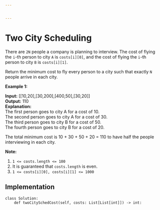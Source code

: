 ```yaml
---


---
```


<h1 id="two-city-scheduling">Two City Scheduling</h1>
<p>There are <code>2N</code> people a company is planning to interview. The cost of flying the <code>i</code>-th person to city <code>A</code> is <code>costs[i][0]</code>, and the cost of flying the <code>i</code>-th person to city <code>B</code> is <code>costs[i][1]</code>.</p>
<p>Return the minimum cost to fly every person to a city such that exactly <code>N</code> people arrive in each city.</p>
<p><strong>Example 1:</strong></p>
<p><strong>Input:</strong> [[10,20],[30,200],[400,50],[30,20]]<br>
<strong>Output:</strong> 110<br>
<strong>Explanation:</strong><br>
The first person goes to city A for a cost of 10.<br>
The second person goes to city A for a cost of 30.<br>
The third person goes to city B for a cost of 50.<br>
The fourth person goes to city B for a cost of 20.</p>
<p>The total minimum cost is 10 + 30 + 50 + 20 = 110 to have half the people interviewing in each city.</p>
<p><strong>Note:</strong></p>
<ol>
<li><code>1 &lt;= costs.length &lt;= 100</code></li>
<li>It is guaranteed that <code>costs.length</code> is even.</li>
<li><code>1 &lt;= costs[i][0], costs[i][1] &lt;= 1000</code></li>
</ol>
<h2 id="implementation">Implementation</h2>
<pre><code>class Solution:
    def twoCitySchedCost(self, costs: List[List[int]]) -&gt; int:
</code></pre>

